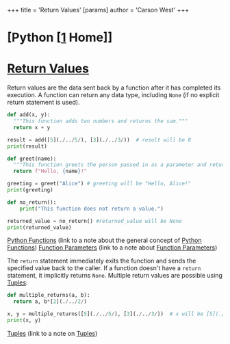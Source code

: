 +++
 title = 'Return Values'
[params]
	author = 'Carson West'
+++
# [Python [[1](./../python-[[1/) Home]]
# [Return Values](./../return-values/) 
Return values are the data sent back by a function after it has completed its execution.  A function can return any data type, including `None` (if no explicit return statement is used).

```python
def add(x, y):
  """This function adds two numbers and returns the sum."""
  return x + y

result = add([5](./../5/), [3](./../3/))  # result will be 8
print(result)

def greet(name):
  """This function greets the person passed in as a parameter and returns a string"""
  return f"Hello, {name}!"

greeting = greet("Alice") # greeting will be "Hello, Alice!"
print(greeting)

def no_return():
    print("This function does not return a value.")

returned_value = no_return() #returned_value will be None
print(returned_value)

```

[Python Functions](./../python-functions/)  (link to a note about the general concept of [Python Functions](./../python-functions/))
[Function Parameters](./../function-parameters/) (link to a note about [Function Parameters](./../function-parameters/))

The `return` statement immediately exits the function and sends the specified value back to the caller.  If a function doesn't have a `return` statement, it implicitly returns `None`.  Multiple return values are possible using [Tuples](./../tuples/):

```python
def multiple_returns(a, b):
  return a, b*[2](./../2/)

x, y = multiple_returns([5](./../5/), [3](./../3/))  # x will be [5](./../5/), y will be [6](./../6/)
print(x, y)

```

[Tuples](./../tuples/) (link to a note on [Tuples](./../tuples/))
